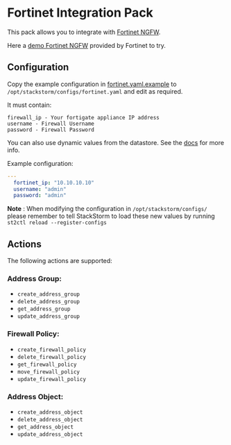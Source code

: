 # Fortinet Integration Pack
This pack allows you to integrate with
[Fortinet NGFW](https://www.fortinet.com/products/next-generation-firewall.html).

Here a [demo Fortinet NGFW](https://fortigate.fortidemo.com) provided by Fortinet to try.

## Configuration
Copy the example configuration in [fortinet.yaml.example](./fortinet.yaml.example) to 
`/opt/stackstorm/configs/fortinet.yaml` and edit as required.

It must contain:

```
firewall_ip - Your fortigate appliance IP address
username - Firewall Username
password - Firewall Password
```

You can also use dynamic values from the datastore. See the 
[docs](https://docs.stackstorm.com/reference/pack_configs.html) for more info.

Example configuration:

```yaml
---
  fortinet_ip: "10.10.10.10"
  username: "admin"
  password: "admin"
```

**Note** : When modifying the configuration in `/opt/stackstorm/configs/` please
           remember to tell StackStorm to load these new values by running
           `st2ctl reload --register-configs`


## Actions

The following actions are supported:

### Address Group:
* ``create_address_group``
* ``delete_address_group``
* ``get_address_group``
* ``update_address_group``
 
### Firewall Policy:
* ``create_firewall_policy``
* ``delete_firewall_policy``
* ``get_firewall_policy``
* ``move_firewall_policy``
* ``update_firewall_policy``
 
### Address Object:
* ``create_address_object``
* ``delete_address_object``
* ``get_address_object``
* ``update_address_object``

